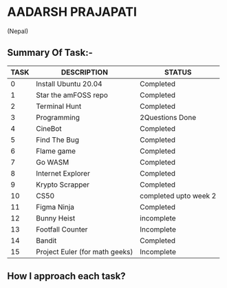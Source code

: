 # AADARSH PRAJAPATI
(Nepal)
## Summary Of Task:-
| TASK 	| DESCRIPTION          	| STATUS                             	|
|------	|----------------------	|------------------------------------	|
| 0    	| Install Ubuntu 20.04 	| Completed                          	|
| 1    	| Star the amFOSS repo 	| Completed                          	|
| 2    	| Terminal Hunt        	| Completed                          	|
| 3    	| Programming          	| 2Questions Done                   	|
| 4    	| CineBot         	| Completed                          	|
| 5    	| Find The Bug      	| Completed                          	|
| 6    	| Flame game    	| Completed                          	|
| 7    	| Go WASM       	| Completed                          	|
| 8    	| Internet Explorer          	| Completed                          	|
| 9    	|  Krypto Scrapper     	| Completed                          	|
| 10   	| CS50                 	| completed upto week 2
| 11   	| Figma Ninja       	| Completed                          	|
| 12   	| Bunny Heist      	| incomplete               	|
| 13   	| Footfall Counter      	| Incomplete              	|
| 14   	| Bandit               	| Completed                          	|
| 15   	| Project Euler (for math geeks)       	| Incomplete          	|

## How I approach each task?
